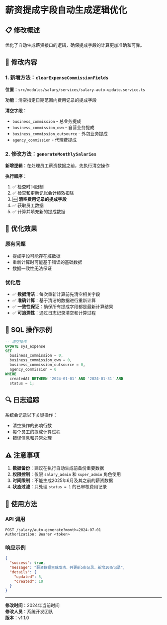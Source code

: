 # 薪资提成字段自动生成逻辑优化

## 📋 修改概述

优化了自动生成薪资接口的逻辑，确保提成字段的计算更加准确和可靠。

## 🔄 修改内容

### 1. 新增方法：`clearExpenseCommissionFields`

**位置**：`src/modules/salary/services/salary-auto-update.service.ts`

**功能**：清空指定日期范围内费用记录的提成字段

**清空字段**：
- `business_commission` - 总业务提成
- `business_commission_own` - 自营业务提成  
- `business_commission_outsource` - 外包业务提成
- `agency_commission` - 代理费提成

### 2. 修改方法：`generateMonthlySalaries`

**新增逻辑**：在处理员工薪资数据之前，先执行清空操作

**执行顺序**：
1. ✅ 检查时间限制
2. ✅ 检查和更新记账会计绩效扣除
3. 🆕 **清空费用记录的提成字段**
4. ✅ 获取员工数据
5. ✅ 计算并填充新的提成数据

## 🎯 优化效果

### 原有问题
- 提成字段可能存在脏数据
- 重新计算时可能基于错误的基础数据
- 数据一致性无法保证

### 优化后
- ✅ **数据清洁**：每次重新计算前先清空相关字段
- ✅ **准确计算**：基于清洁的数据进行重新计算
- ✅ **一致性保证**：确保所有提成字段都是最新计算结果
- ✅ **可追溯性**：通过日志记录清空和计算过程

## 📝 SQL 操作示例

```sql
-- 清空操作
UPDATE sys_expense 
SET 
  business_commission = 0,
  business_commission_own = 0,
  business_commission_outsource = 0,
  agency_commission = 0
WHERE 
  createdAt BETWEEN '2024-01-01' AND '2024-01-31' AND
  status = 1;
```

## 🔍 日志追踪

系统会记录以下关键操作：
- 清空操作的影响行数
- 每个员工的提成计算过程
- 错误信息和异常处理

## ⚠️ 注意事项

1. **数据备份**：建议在执行自动生成前备份重要数据
2. **权限控制**：仅限 `salary_admin` 和 `super_admin` 角色使用
3. **时间限制**：不能生成2025年6月及其之前的薪资数据
4. **状态过滤**：只处理 `status = 1` 的已审核费用记录

## 🚀 使用方法

### API 调用
```http
POST /salary/auto-generate?month=2024-07-01
Authorization: Bearer <token>
```

### 响应示例
```json
{
  "success": true,
  "message": "薪资数据生成成功，共更新5条记录，新增10条记录",
  "details": {
    "updated": 5,
    "created": 10
  }
}
```

---
**修改时间**：2024年当前时间  
**修改人员**：系统开发团队  
**版本**：v1.1.0 